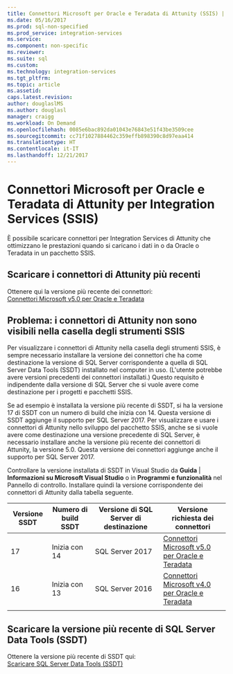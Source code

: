 ```yaml
---
title: Connettori Microsoft per Oracle e Teradata di Attunity (SSIS) | Microsoft Docs
ms.date: 05/16/2017
ms.prod: sql-non-specified
ms.prod_service: integration-services
ms.service: 
ms.component: non-specific
ms.reviewer: 
ms.suite: sql
ms.custom: 
ms.technology: integration-services
ms.tgt_pltfrm: 
ms.topic: article
ms.assetid: 
caps.latest.revision: 
author: douglaslMS
ms.author: douglasl
manager: craigg
ms.workload: On Demand
ms.openlocfilehash: 0085e6bac892da01043e76843e51f43be3509cee
ms.sourcegitcommit: cc71f1027884462c359effb898390c8d97eaa414
ms.translationtype: HT
ms.contentlocale: it-IT
ms.lasthandoff: 12/21/2017
---
```

# <a name="microsoft-connectors-for-oracle-and-teradata-by-attunity-for-integration-services-ssis"></a>Connettori Microsoft per Oracle e Teradata di Attunity per Integration Services (SSIS)

È possibile scaricare connettori per Integration Services di Attunity che ottimizzano le prestazioni quando si caricano i dati in o da Oracle o Teradata in un pacchetto SSIS.

## <a name="download-the-latest-attunity-connectors"></a>Scaricare i connettori di Attunity più recenti

Ottenere qui la versione più recente dei connettori:  
[Connettori Microsoft v5.0 per Oracle e Teradata](https://www.microsoft.com/download/details.aspx?id=55179)

## <a name="issue---the-attunity-connectors-arent-visible-in-the-ssis-toolbox"></a>Problema: i connettori di Attunity non sono visibili nella casella degli strumenti SSIS

Per visualizzare i connettori di Attunity nella casella degli strumenti SSIS, è sempre necessario installare la versione dei connettori che ha come destinazione la versione di SQL Server corrispondente a quella di SQL Server Data Tools (SSDT) installato nel computer in uso. (L'utente potrebbe avere versioni precedenti dei connettori installati.) Questo requisito è indipendente dalla versione di SQL Server che si vuole avere come destinazione per i progetti e pacchetti SSIS.

Se ad esempio è installata la versione più recente di SSDT, si ha la versione 17 di SSDT con un numero di build che inizia con 14. Questa versione di SSDT aggiunge il supporto per SQL Server 2017. Per visualizzare e usare i connettori di Attunity nello sviluppo del pacchetto SSIS, anche se si vuole avere come destinazione una versione precedente di SQL Server, è necessario installare anche la versione più recente dei connettori di Attunity, la versione 5.0. Questa versione dei connettori aggiunge anche il supporto per SQL Server 2017.

Controllare la versione installata di SSDT in Visual Studio da **Guida** | **Informazioni su Microsoft Visual Studio** o in **Programmi e funzionalità** nel Pannello di controllo. Installare quindi la versione corrispondente dei connettori di Attunity dalla tabella seguente.

|Versione SSDT|Numero di build SSDT|Versione di SQL Server di destinazione|Versione richiesta dei connettori|
|---------|---------|---------|---------|
|17|Inizia con 14|SQL Server 2017|[Connettori Microsoft v5.0 per Oracle e Teradata](https://www.microsoft.com/download/details.aspx?id=55179)|
|16|Inizia con 13|SQL Server 2016|[Connettori Microsoft v4.0 per Oracle e Teradata](https://www.microsoft.com/download/details.aspx?id=52950)|
||||

## <a name="download-the-latest-sql-server-data-tools-ssdt"></a>Scaricare la versione più recente di SQL Server Data Tools (SSDT)

Ottenere la versione più recente di SSDT qui:  
[Scaricare SQL Server Data Tools (SSDT)](..//ssdt/download-sql-server-data-tools-ssdt.md)
